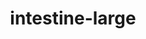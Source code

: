 ---
title: intestine-large
release_version: v1.0
hra_release_version:
  - v1.0
type: asct-b
description: '[Anatomical Structures, Cell Types, plus Biomarkers (ASCT+B) tables](https://hubmapconsortium.github.io/ccf/pages/ccf-anatomical-structures.html) aim to capture the nested *part_of* structure of anatomical human body parts, the typology of cells, and biomarkers used to identify cell types. The tables are authored and reviewed by an international team of experts.'
creators:
  - 0000-0002-0935-7300
  - 0000-0001-5675-3974
  - 0000-0002-0317-7608
project_leads:
  - 0000-0002-3321-6137
creation_date: 2021-03-12T00:00:00
license: CC BY 4.0
publisher:  HuBMAP 
funder:  National Institutes of Health 
award_number:  OT2OD026671 
hubmap_id:  HBM287.KVCD.758 
datatable: ASCT-B_VH_Intestine_Large.csv
doi: https://doi.org/10.48539/hbm287.kvcd.758
---